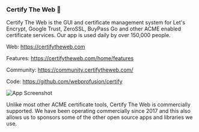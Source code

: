 ### Certify The Web 👋

Certify The Web is the GUI and certificate management system for Let's Encrypt, Google Trust, ZeroSSL, BuyPass Go and other ACME enabled certificate services. Our app is used daily by over 150,000 people.

Web: https://certifytheweb.com

Features: https://certifytheweb.com/home/features

Community: https://community.certifytheweb.com/

Code: https://github.com/webprofusion/certify

![App Screenshot](https://certifytheweb.com/images/screens/Status.png)

Unlike most other ACME certificate tools, Certify The Web is commercially supported. We have been operating commercially since 2017 and this also allows us to sponsors some of the other open source apps and libraries we use.
